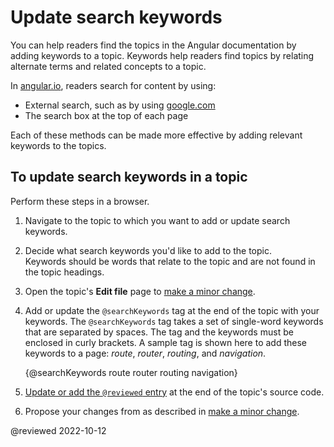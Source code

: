 # Update search keywords

You can help readers find the topics in the Angular documentation by adding keywords to a topic.
Keywords help readers find topics by relating alternate terms and related concepts to a topic.

In [angular.io](https://angular.io), readers search for content by using:

*   External search, such as by using [google.com](https://google.com)
*   The search box at the top of each page

Each of these methods can be made more effective by adding relevant keywords to the topics.

## To update search keywords in a topic

Perform these steps in a browser.

1.  Navigate to the topic to which you want to add or update search keywords.
1.  Decide what search keywords you'd like to add to the topic.<br />Keywords should be words that relate to the topic and are not found in the topic headings.
1.  Open the topic's **Edit file** page to [make a minor change](guide/contributors-guide-overview#to-make-a-minor-change-to-a-documentation-topic).
1.  Add or update the `@searchKeywords` tag at the end of the topic with your keywords. The `@searchKeywords` tag takes a set of single-word keywords that are separated by spaces. The tag and the keywords must be enclosed in curly brackets. A sample tag is shown here to add these keywords to a page: *route*, *router*, *routing*, and *navigation*.

    <code-example>

    &lcub;&commat;searchKeywords route router routing navigation&rcub;

    </code-example>

1.  [Update or add the `@reviewed` entry](guide/reviewing-content#update-the-last-reviewed-date) at the end of the topic's source code.
1.  Propose your changes from as described in [make a minor change](guide/contributors-guide-overview#to-make-a-minor-change-to-a-documentation-topic).

<!-- links -->

<!-- external links -->

<!-- end links -->

@reviewed 2022-10-12
